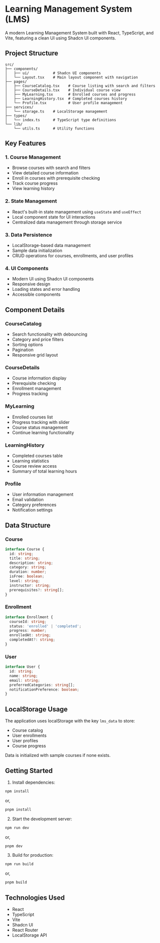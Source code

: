 # Learning Management System (LMS)

A modern Learning Management System built with React, TypeScript, and Vite, featuring a clean UI using Shadcn UI components.

## Project Structure

```
src/
├── components/
│   ├── ui/           # Shadcn UI components
│   └── Layout.tsx    # Main layout component with navigation
├── pages/
│   ├── CourseCatalog.tsx    # Course listing with search and filters
│   ├── CourseDetails.tsx    # Individual course view
│   ├── MyLearning.tsx       # Enrolled courses and progress
│   ├── LearningHistory.tsx  # Completed courses history
│   └── Profile.tsx          # User profile management
├── services/
│   └── storage.ts    # LocalStorage management
├── types/
│   └── index.ts      # TypeScript type definitions
└── lib/
    └── utils.ts      # Utility functions
```

## Key Features

### 1. Course Management
- Browse courses with search and filters
- View detailed course information
- Enroll in courses with prerequisite checking
- Track course progress
- View learning history

### 2. State Management
- React's built-in state management using `useState` and `useEffect`
- Local component state for UI interactions
- Centralized data management through storage service

### 3. Data Persistence
- LocalStorage-based data management
- Sample data initialization
- CRUD operations for courses, enrollments, and user profiles

### 4. UI Components
- Modern UI using Shadcn UI components
- Responsive design
- Loading states and error handling
- Accessible components

## Component Details

### CourseCatalog
- Search functionality with debouncing
- Category and price filters
- Sorting options
- Pagination
- Responsive grid layout

### CourseDetails
- Course information display
- Prerequisite checking
- Enrollment management
- Progress tracking

### MyLearning
- Enrolled courses list
- Progress tracking with slider
- Course status management
- Continue learning functionality

### LearningHistory
- Completed courses table
- Learning statistics
- Course review access
- Summary of total learning hours

### Profile
- User information management
- Email validation
- Category preferences
- Notification settings

## Data Structure

### Course
```typescript
interface Course {
  id: string;
  title: string;
  description: string;
  category: string;
  duration: number;
  isFree: boolean;
  level: string;
  instructor: string;
  prerequisites?: string[];
}
```

### Enrollment
```typescript
interface Enrollment {
  courseId: string;
  status: 'enrolled' | 'completed';
  progress: number;
  enrolledAt: string;
  completedAt?: string;
}
```

### User
```typescript
interface User {
  id: string;
  name: string;
  email: string;
  preferredCategories: string[];
  notificationPreference: boolean;
}
```

## LocalStorage Usage

The application uses localStorage with the key `lms_data` to store:
- Course catalog
- User enrollments
- User profiles
- Course progress

Data is initialized with sample courses if none exists.

## Getting Started

1. Install dependencies:
```bash
npm install
```
or,
```bash
pnpm install
```

2. Start the development server:
```bash
npm run dev
```
or,
```bash
pnpm dev
```

3. Build for production:
```bash
npm run build
```
or,
```bash
pnpm build
```

## Technologies Used

- React
- TypeScript
- Vite
- Shadcn UI
- React Router
- LocalStorage API
